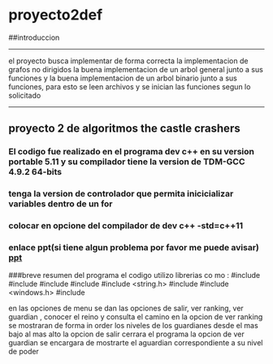 # proyecto2def
##introduccion
____________________________________________________________________________________________________________________
el proyecto busca implementar de forma correcta la implementacion de grafos no dirigidos
la buena implementacion de un arbol general junto a sus funciones y la buena implementacion de un arbol binario 
junto a sus funciones, para esto se leen archivos y se inician las funciones segun lo solicitado
____________________________________________________________________________________________________________________

## proyecto 2 de algoritmos the castle crashers
### El codigo fue realizado en el programa dev c++ en su version portable 5.11 y su compilador tiene la version de TDM-GCC 4.9.2 64-bits
### tenga la version de controlador que permita inicicializar variables dentro de un for
### colocar en opcione del compilador de dev c++ -std=c++11
### enlace ppt(si tiene algun problema por favor me puede avisar) [ppt](https://drive.google.com/drive/folders/1phIsClFsAhdW6u2peQg9JL3upIboYDdr?usp=sharing)

###breve resumen del programa
el codigo utilizo librerias co mo  : 
#include <iostream>
#include <vector>
#include <fstream>
#include <sstream>
#include <string.h>
#include <cstdlib>
#include <windows.h>
#include <queue>

en las opciones de menu se dan las opciones de salir, ver ranking, ver guardian , conocer el reino y consulta el camino
en la opcion de ver ranking se mostraran de forma in order los niveles de los guardianes desde el mas bajo al mas alto
la opcion de salir cerrara el programa 
la opcion de ver guardian se encargara de mostrarte el aguardian correspondiente a su nivel de poder

